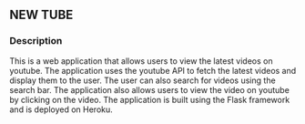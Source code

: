 ## NEW TUBE

### Description

This is a web application that allows users to view the latest videos on youtube. The application uses the youtube API to fetch the latest videos and display them to the user. The user can also search for videos using the search bar. The application also allows users to view the video on youtube by clicking on the video. The application is built using the Flask framework and is deployed on Heroku.
